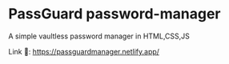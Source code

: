 # PassGuard password-manager

 A simple vaultless password manager in HTML,CSS,JS

 Link 🔗: https://passguardmanager.netlify.app/
